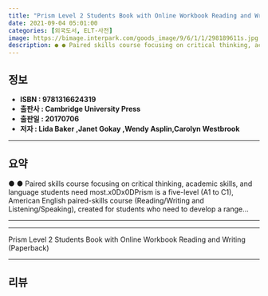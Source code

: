 ```yaml
---
title: "Prism Level 2 Students Book with Online Workbook Reading and Writing (Paperback)"
date: 2021-09-04 05:01:00
categories: [외국도서, ELT-사전]
image: https://bimage.interpark.com/goods_image/9/6/1/1/298189611s.jpg
description: ● ● Paired skills course focusing on critical thinking, academic skills, and language students need most.x0Dx0DPrism is a five-level (A1 to C1), American Engl
---
```


## **정보**

- **ISBN : 9781316624319**
- **출판사 : Cambridge University Press**
- **출판일 : 20170706**
- **저자 : Lida Baker ,Janet Gokay ,Wendy Asplin,Carolyn Westbrook**

------



## **요약**

●  ●  Paired skills course focusing on critical thinking, academic skills, and language students need most.x0Dx0DPrism is a five-level (A1 to C1), American English paired-skills course (Reading/Writing and Listening/Speaking), created for students who need to develop a range... 

------



------


Prism Level 2 Students Book with Online Workbook Reading and Writing (Paperback) 

------


## **리뷰** 

